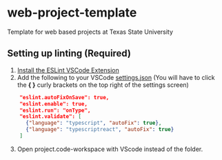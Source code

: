 # web-project-template
Template for web based projects at Texas State University

## Setting up linting (Required)
1. [Install the ESLint VSCode Extension](https://marketplace.visualstudio.com/items?itemName=dbaeumer.vscode-eslint)
2. Add the following to your VSCode [settings.json](https://code.visualstudio.com/docs/getstarted/settings) (You will have to click the **{ }** curly brackets on the top right of the settings screen)
```json
    "eslint.autoFixOnSave": true,
    "eslint.enable": true,
    "eslint.run": "onType",
    "eslint.validate": [
      {"language": "typescript", "autoFix": true},
      {"language": "typescriptreact", "autoFix": true}
    ]
```
3. Open project.code-workspace with VScode instead of the folder.
